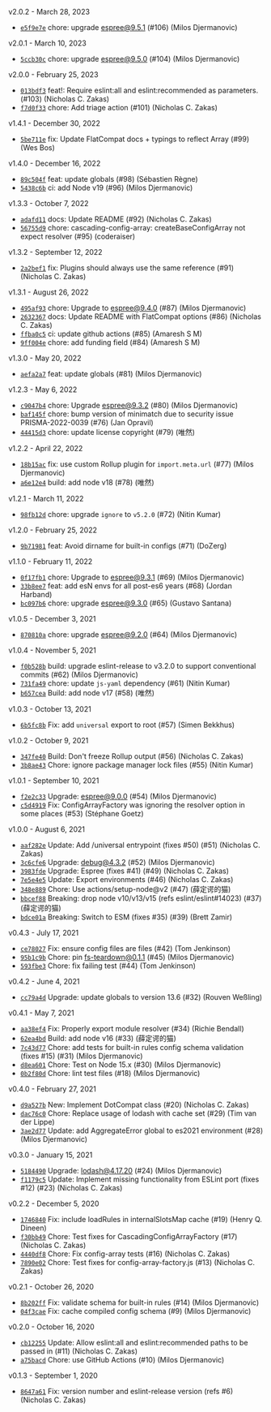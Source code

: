 v2.0.2 - March 28, 2023

* [`e5f9e7e`](https://github.com/eslint/eslintrc/commit/e5f9e7e58c955e879527368905e99e6bc2d971f9) chore: upgrade espree@9.5.1 (#106) (Milos Djermanovic)

v2.0.1 - March 10, 2023

* [`5ccb30c`](https://github.com/eslint/eslintrc/commit/5ccb30c229624dd06449570217949a65b9539d21) chore: upgrade espree@9.5.0 (#104) (Milos Djermanovic)

v2.0.0 - February 25, 2023

* [`013bdf3`](https://github.com/eslint/eslintrc/commit/013bdf3da1cd1509592d6df0dfed031608c23a7c) feat!: Require eslint:all and eslint:recommended as parameters. (#103) (Nicholas C. Zakas)
* [`f7d0f33`](https://github.com/eslint/eslintrc/commit/f7d0f33b30b3839800df046df1f5139941cdbd1a) chore: Add triage action (#101) (Nicholas C. Zakas)

v1.4.1 - December 30, 2022

* [`5be711e`](https://github.com/eslint/eslintrc/commit/5be711e4e81734f79c62cb9781921a9068de1c54) fix: Update FlatCompat docs + typings to reflect Array (#99) (Wes Bos)

v1.4.0 - December 16, 2022

* [`89c504f`](https://github.com/eslint/eslintrc/commit/89c504f216298b8aafc55371a9e75b2e2d4cac40) feat: update globals (#98) (Sébastien Règne)
* [`5438c6b`](https://github.com/eslint/eslintrc/commit/5438c6ba1e01fdfb02a7f09fafb73e6dabe31c2d) ci: add Node v19 (#96) (Milos Djermanovic)

v1.3.3 - October 7, 2022

* [`adafd11`](https://github.com/eslint/eslintrc/commit/adafd114292684d522c1119f3aef55be717e94cf) docs: Update README (#92) (Nicholas C. Zakas)
* [`56755d9`](https://github.com/eslint/eslintrc/commit/56755d9fea0abe43ff8c419a40950289132d96d4) chore: cascading-config-array: createBaseConfigArray not expect resolver (#95) (coderaiser)

v1.3.2 - September 12, 2022

* [`2a2bef1`](https://github.com/eslint/eslintrc/commit/2a2bef144e9b5ef0fbf780abae0890e0c1f9d23a) fix: Plugins should always use the same reference (#91) (Nicholas C. Zakas)

v1.3.1 - August 26, 2022

* [`495af93`](https://github.com/eslint/eslintrc/commit/495af93c1b2954824de02bd85ea9a822942d5c0d) chore: Upgrade to espree@9.4.0 (#87) (Milos Djermanovic)
* [`2632367`](https://github.com/eslint/eslintrc/commit/263236717bd0802ab36c44af475e25189fc2be0b) docs: Update README with FlatCompat options (#86) (Nicholas C. Zakas)
* [`ffba0c5`](https://github.com/eslint/eslintrc/commit/ffba0c5fa698e01e5d377896bd198218ceccb543) ci: update github actions (#85) (Amaresh  S M)
* [`9ff004e`](https://github.com/eslint/eslintrc/commit/9ff004e30687c35502ca600b5dce77ce1e89948d) chore: add funding field (#84) (Amaresh  S M)

v1.3.0 - May 20, 2022

* [`aefa2a7`](https://github.com/eslint/eslintrc/commit/aefa2a749eeab1d2b872824d2de952e97bc7aa4f) feat: update globals (#81) (Milos Djermanovic)

v1.2.3 - May 6, 2022

* [`c9047b4`](https://github.com/eslint/eslintrc/commit/c9047b4fcf7fe34b89066623df61db03656b2d39) chore: Upgrade espree@9.3.2 (#80) (Milos Djermanovic)
* [`baf145f`](https://github.com/eslint/eslintrc/commit/baf145f88deace39cc8a91eb7e20ea06ac49f028) chore: bump version of minimatch due to security issue PRISMA-2022-0039 (#76) (Jan Opravil)
* [`44415d3`](https://github.com/eslint/eslintrc/commit/44415d36197742e9efaf9d41cf3d1c7eb2645f98) chore: update license copyright (#79) (唯然)

v1.2.2 - April 22, 2022

* [`18b15ac`](https://github.com/eslint/eslintrc/commit/18b15ac0b0150ad0a4f69e61319e5adaea83a9c7) fix: use custom Rollup plugin for `import.meta.url` (#77) (Milos Djermanovic)
* [`a6e12e4`](https://github.com/eslint/eslintrc/commit/a6e12e4c7545cc7e091f577f644c4bf1f5d61dd7) build: add node v18 (#78) (唯然)

v1.2.1 - March 11, 2022

* [`98fb12d`](https://github.com/eslint/eslintrc/commit/98fb12d106f7f76132e64bce08aea4b79b45208f) chore: upgrade `ignore` to `v5.2.0` (#72) (Nitin Kumar)

v1.2.0 - February 25, 2022

* [`9b71981`](https://github.com/eslint/eslintrc/commit/9b719813fc6f023b722168a4f67d895106e875ce) feat: Avoid dirname for built-in configs (#71) (DoZerg)

v1.1.0 - February 11, 2022

* [`0f17fb1`](https://github.com/eslint/eslintrc/commit/0f17fb1077834f873bb31de950aa6eec38a0f8f3) chore: Upgrade to espree@9.3.1 (#69) (Milos Djermanovic)
* [`33b8ee7`](https://github.com/eslint/eslintrc/commit/33b8ee7edbe3c85eda04af8896db71021f172be5) feat: add esN envs for all post-es6 years (#68) (Jordan Harband)
* [`bc097b6`](https://github.com/eslint/eslintrc/commit/bc097b63ab66a2ebeaa18870c3acab52d63f4e75) chore: upgrade espree@9.3.0 (#65) (Gustavo Santana)

v1.0.5 - December 3, 2021

* [`870810a`](https://github.com/eslint/eslintrc/commit/870810a37804ab9a2e758529b2fd2325c2860950) chore: upgrade espree@9.2.0 (#64) (Milos Djermanovic)

v1.0.4 - November 5, 2021

* [`f0b528b`](https://github.com/eslint/eslintrc/commit/f0b528b91b741aa4b95f276e9ad81683366144fd) build: upgrade eslint-release to v3.2.0 to support conventional commits (#62) (Milos Djermanovic)
* [`731fa49`](https://github.com/eslint/eslintrc/commit/731fa4993e3b37d703cf2ba4f03429f89ae6e0a2) chore: update `js-yaml` dependency (#61) (Nitin Kumar)
* [`b657cea`](https://github.com/eslint/eslintrc/commit/b657ceafd64f2d5842b5c2d3d660cfd57660cd06) Build: add node v17 (#58) (唯然)

v1.0.3 - October 13, 2021

* [`6b5fc8b`](https://github.com/eslint/eslintrc/commit/6b5fc8b248aa66958ba0c1b05d402c3e509e3098) Fix: add `universal` export to root (#57) (Simen Bekkhus)

v1.0.2 - October 9, 2021

* [`347fe40`](https://github.com/eslint/eslintrc/commit/347fe4003226d35dac144d1f3e7efc5c4d4a6065) Build: Don't freeze Rollup output (#56) (Nicholas C. Zakas)
* [`3b8ae43`](https://github.com/eslint/eslintrc/commit/3b8ae43b32bbe08311a7de0b81bf1219c7cd52d7) Chore: ignore package manager lock files (#55) (Nitin Kumar)

v1.0.1 - September 10, 2021

* [`f2e2c33`](https://github.com/eslint/eslintrc/commit/f2e2c3374a810967d233b1ccd7b2e65cf27bc1e0) Upgrade: espree@9.0.0 (#54) (Milos Djermanovic)
* [`c5d4919`](https://github.com/eslint/eslintrc/commit/c5d49193a30b97e8c6bb2ad6306ee816afe8b3cc) Fix: ConfigArrayFactory was ignoring the resolver option in some places (#53) (Stéphane Goetz)

v1.0.0 - August 6, 2021

* [`aaf282e`](https://github.com/eslint/eslintrc/commit/aaf282e3b58636e9b66a58c2355fff671a8a9067) Update: Add /universal entrypoint (fixes #50) (#51) (Nicholas C. Zakas)
* [`3c6cfe6`](https://github.com/eslint/eslintrc/commit/3c6cfe6e1b749389c722eefb7fd25c93da3bb669) Upgrade: debug@4.3.2 (#52) (Milos Djermanovic)
* [`3983fde`](https://github.com/eslint/eslintrc/commit/3983fde4443b4d144c7ff6ff6231172cf28bb283) Upgrade: Espree (fixes #41) (#49) (Nicholas C. Zakas)
* [`7e5e4e5`](https://github.com/eslint/eslintrc/commit/7e5e4e5391ba7aea4f8fb61db27f4d679e517bd8) Update: Export environments (#46) (Nicholas C. Zakas)
* [`348e889`](https://github.com/eslint/eslintrc/commit/348e889240e94259c90eadf3256fda66b8ba2f6d) Chore: Use actions/setup-node@v2 (#47) (薛定谔的猫)
* [`bbcef88`](https://github.com/eslint/eslintrc/commit/bbcef88391972f6761d21bbe7d3524232cecbac7) Breaking: drop node v10/v13/v15 (refs eslint/eslint#14023) (#37) (薛定谔的猫)
* [`bdce01a`](https://github.com/eslint/eslintrc/commit/bdce01aad747393d13cd1ae17d8280e54c9c5191) Breaking: Switch to ESM (fixes #35) (#39) (Brett Zamir)

v0.4.3 - July 17, 2021

* [`ce78027`](https://github.com/eslint/eslintrc/commit/ce78027f6a319a29fdf0b78ac1e7071373acffc4) Fix: ensure config files are files (#42) (Tom Jenkinson)
* [`95b1c9b`](https://github.com/eslint/eslintrc/commit/95b1c9b30267479a75cd07768f8f9e9cfa63c105) Chore: pin fs-teardown@0.1.1 (#45) (Milos Djermanovic)
* [`593fbe3`](https://github.com/eslint/eslintrc/commit/593fbe3c2c1c5f723f71810963ed21a56caed4c1) Chore: fix failing test (#44) (Tom Jenkinson)

v0.4.2 - June 4, 2021

* [`cc79a4d`](https://github.com/eslint/eslintrc/commit/cc79a4db45a2ca0236a846ed8eba28eea07d4db5) Upgrade: update globals to version 13.6 (#32) (Rouven Weßling)

v0.4.1 - May 7, 2021

* [`aa38ef4`](https://github.com/eslint/eslintrc/commit/aa38ef40c3123f8f534c7f9b0b7c306f5f011dce) Fix: Properly export module resolver (#34) (Richie Bendall)
* [`62ea4bd`](https://github.com/eslint/eslintrc/commit/62ea4bd74b78fbeff12ffb21f1f978817601d4d1) Build: add node v16 (#33) (薛定谔的猫)
* [`7c43d77`](https://github.com/eslint/eslintrc/commit/7c43d7784e39cf0b7b102af64f703cade11252bb) Chore: add tests for built-in rules config schema validation (fixes #15) (#31) (Milos Djermanovic)
* [`d8ea601`](https://github.com/eslint/eslintrc/commit/d8ea601ecb4b9f81cdc332b012b6b1bbc984366c) Chore: Test on Node 15.x (#30) (Milos Djermanovic)
* [`0b2f80d`](https://github.com/eslint/eslintrc/commit/0b2f80d6f6b33e4c5e168b08468867653f726754) Chore: lint test files (#18) (Milos Djermanovic)

v0.4.0 - February 27, 2021

* [`d9a527b`](https://github.com/eslint/eslintrc/commit/d9a527bdb16af46a28d37fa9022131149970a438) New: Implement DotCompat class (#20) (Nicholas C. Zakas)
* [`dac76c0`](https://github.com/eslint/eslintrc/commit/dac76c035a9ab9d315050f688867373966aab288) Chore: Replace usage of lodash with cache set (#29) (Tim van der Lippe)
* [`3ae2d77`](https://github.com/eslint/eslintrc/commit/3ae2d770cb810c026de817e6861e25dac111da9f) Update: add AggregateError global to es2021 environment (#28) (Milos Djermanovic)

v0.3.0 - January 15, 2021

* [`5184490`](https://github.com/eslint/eslintrc/commit/51844902bc4132f264f05a0614f2cdeb89290f68) Upgrade: lodash@4.17.20 (#24) (Milos Djermanovic)
* [`f1179c5`](https://github.com/eslint/eslintrc/commit/f1179c587ae09fabb5c3402598363cfcec2494f7) Update: Implement missing functionality from ESLint port (fixes #12) (#23) (Nicholas C. Zakas)

v0.2.2 - December 5, 2020

* [`1746840`](https://github.com/eslint/eslintrc/commit/17468407c1baf05747cb261c91f7f7b7c2a82422) Fix: include loadRules in internalSlotsMap cache (#19) (Henry Q. Dineen)
* [`f30bb49`](https://github.com/eslint/eslintrc/commit/f30bb4935aaf3f4c1b268490da495a59647e58d8) Chore: Test fixes for CascadingConfigArrayFactory (#17) (Nicholas C. Zakas)
* [`4440df8`](https://github.com/eslint/eslintrc/commit/4440df8237a127e15cbde5c697353e1224f12ec1) Chore: Fix config-array tests (#16) (Nicholas C. Zakas)
* [`7890e02`](https://github.com/eslint/eslintrc/commit/7890e027df530a0fb53bcf5751c8c7a008b2a494) Chore: Test fixes for config-array-factory.js (#13) (Nicholas C. Zakas)

v0.2.1 - October 26, 2020

* [`8b202ff`](https://github.com/eslint/eslintrc/commit/8b202ff866a39efdaad6394fde9f88372afbfca8) Fix: validate schema for built-in rules (#14) (Milos Djermanovic)
* [`04f3cae`](https://github.com/eslint/eslintrc/commit/04f3cae17fe07b2fd0b74fd3e88482b3094e75e3) Fix: cache compiled config schema (#9) (Milos Djermanovic)

v0.2.0 - October 16, 2020

* [`cb12255`](https://github.com/eslint/eslintrc/commit/cb12255b85390e932e1942e479c2c97310149390) Update: Allow eslint:all and eslint:recommended paths to be passed in (#11) (Nicholas C. Zakas)
* [`a75bacd`](https://github.com/eslint/eslintrc/commit/a75bacd9a743a7bbcdb8c59e5d4f9de3dc8b0f20) Chore: use GitHub Actions (#10) (Milos Djermanovic)

v0.1.3 - September 1, 2020

* [`8647a61`](https://github.com/eslint/eslintrc/commit/8647a61991fe121f923d33e96232475209b78210) Fix: version number and eslint-release version (refs #6) (Nicholas C. Zakas)


